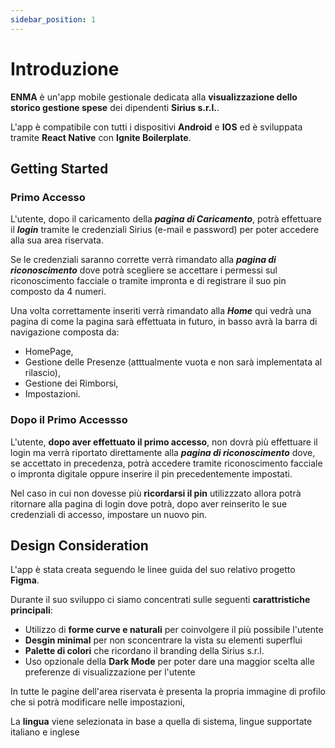 ```yaml
---
sidebar_position: 1
---
```


# Introduzione

**ENMA** è un'app mobile gestionale dedicata alla **visualizzazione dello storico gestione spese** dei dipendenti **Sirius s.r.l.**.

L'app è compatibile con tutti i dispositivi **Android** e **IOS** ed è sviluppata tramite **React Native** con **Ignite Boilerplate**.

## Getting Started

### Primo Accesso

L'utente, dopo il caricamento della ***pagina di Caricamento***, potrà effettuare il ***login*** tramite le credenziali Sirius (e-mail e password) per poter accedere alla sua area riservata.

Se le credenziali saranno corrette verrà rimandato alla ***pagina di riconoscimento*** dove potrà scegliere se accettare i permessi sul riconoscimento facciale o tramite impronta e di registrare il suo pin composto da 4 numeri.

Una volta correttamente inseriti verrà rimandato alla ***Home*** qui vedrà una pagina di come la pagina sarà effettuata in futuro, in basso avrà la barra di navigazione composta da:

- HomePage, 
- Gestione delle Presenze (atttualmente vuota e non sarà implementata al rilascio), 
- Gestione dei Rimborsi, 
- Impostazioni.

### Dopo il Primo Accessso

L'utente, **dopo aver effettuato il primo accesso**, non dovrà più effettuare il login ma verrà riportato direttamente alla ***pagina di riconoscimento*** dove, se accettato in precedenza, potrà accedere tramite riconoscimento facciale o impronta digitale oppure inserire il pin precedentemente impostati. 

Nel caso in cui non dovesse più **ricordarsi il pin** utilizzzato allora potrà ritornare alla pagina di login dove potrà, dopo aver reinserito le sue credenziali di accesso, impostare un nuovo pin.


## Design Consideration

L'app è stata creata seguendo le linee guida del suo relativo progetto **Figma**. 

Durante il suo sviluppo ci siamo concentrati sulle seguenti **carattristiche principali**:

- Utilizzo di **forme curve e naturali** per coinvolgere il più possibile l'utente
- **Desgin minimal** per non sconcentrare la vista su elementi superflui
- **Palette di colori** che ricordano il branding della Sirius s.r.l.
- Uso opzionale della **Dark Mode** per poter dare una maggior scelta alle preferenze di visualizzazione per l'utente

In tutte le pagine dell'area riservata è presenta la propria immagine di profilo che si potrà modificare nelle impostazioni,

La **lingua** viene selezionata in base a quella di sistema, lingue supportate italiano e inglese

